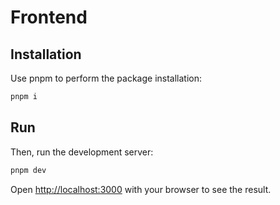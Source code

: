 # Frontend

## Installation

Use pnpm to perform the package installation:

```bash
pnpm i
```

## Run

Then, run the development server:

```bash
pnpm dev
```

Open [http://localhost:3000](http://localhost:3000) with your browser to see the result.
